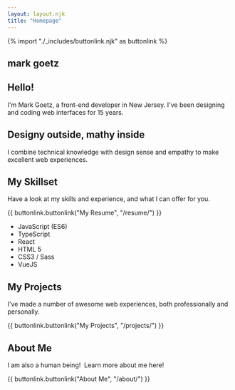 ```yaml
---
layout: layout.njk
title: "Homepage"
---
```

{% import "./_includes/buttonlink.njk" as buttonlink %}

<section class="tier tier-centered tier-lightbackground tier-diagonalbackground">
    <div class="grid grid-2colresponsive grid-small">
        <div class="mix-centered">
            <h1 class="heading heading-1 heading-primary">
                mark goetz
            </h1>
            <Hero />
        </div>
        <div class="container">
            <h2 class="heading heading-2 heading-primary">
                Hello!
            </h2>
            <div class="spacer"></div>
            <p class="txt">
                I'm Mark Goetz, a front-end developer in New Jersey.  I've been designing and coding web interfaces for 15 years.
            </p>
            <div class="spacer"></div>
            <div class="spacer"></div>
            <h2 class="heading heading-2 heading-primary">
                Designy outside, mathy inside
            </h2>
            <div class="spacer"></div>
            <p class="txt">
                I combine technical knowledge with design sense and empathy to make excellent web experiences.
            </p>
        </div>
    </div>
</section>

<section class="tier tier-centered tier-darkbackground">
    <div class="grid grid-2colresponsive grid-small">
        <div class="vlist vlist-small">
            <h2 class="heading heading-2 heading-secondary">My Skillset</h2>
            <p class="txt">Have a look at my skills and experience, and what I can offer for you.</p>
            <div class="mix-centered">
                {{ buttonlink.buttonlink("My Resume", "/resume/") }}
            </div>
        </div>
        <div>
            <ul class="bulletlist">
                <li class="txt">JavaScript (ES6)</li>
                <li class="txt">TypeScript</li>
                <li class="txt">React</li>
                <li class="txt">HTML 5</li>
                <li class="txt">CSS3 / Sass</li>
                <li class="txt">VueJS</li>
            </ul>
        </div>
    </div>
</section>

<section class="tier tier-centered tier-lightbackground">
    <div class="vlist vlist-small">
        <h2 class="heading heading-2 heading-secondary">My Projects</h2>
        <p class="txt">I've made a number of awesome web experiences, both professionally and personally.</p>
        <ul class="grid grid-small grid-2colresponsive">
        </ul>
        <div class="mix-centered">
            {{ buttonlink.buttonlink("My Projects", "/projects/") }}
        </div>
    </div>
</section>

<section class="tier tier-darkbackground">
    <div class="vlist vlist-small">
        <h2 class="heading heading-2 heading-secondary">About Me</h2>
        <p class="txt">I am also a human being! &nbsp;Learn more about me here!</p>
        <div class="mix-centered">
            {{ buttonlink.buttonlink("About Me", "/about/") }}
        </div>
    </div>
</section>
